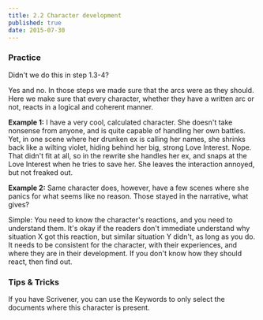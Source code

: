 ```yaml
---
title: 2.2 Character development
published: true
date: 2015-07-30
---
```


### Practice
Didn't we do this in step 1.3-4?

Yes and no. In those steps we made sure that the arcs were as they should. Here we make sure that every character, whether they have a written arc or not, reacts in a logical and coherent manner.

**Example 1:** I have a very cool, calculated character. She doesn't take nonsense from anyone, and is quite capable of handling her own battles. Yet, in one scene where her drunken ex is calling her names, she shrinks back like a wilting violet, hiding behind her big, strong Love Interest. Nope. That didn't fit at all, so in the rewrite she handles her ex, and snaps at the Love Interest when he tries to save her. She leaves the interaction annoyed, but not freaked out.

**Example 2:** Same character does, however, have a few scenes where she panics for what seems like no reason. Those stayed in the narrative, what gives?

Simple: You need to know the character's reactions, and you need to understand them. It's okay if the readers don't immediate understand why situation X got this reaction, but similar situation Y didn't, as long as you do. It needs to be consistent for the character, with their experiences, and where they are in their development. If you don't know how they should react, then find out.

### Tips & Tricks

If you have Scrivener, you can use the Keywords to only select the documents where this character is present.
